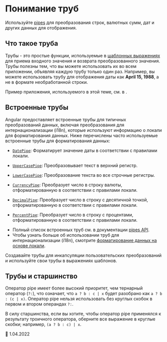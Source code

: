 # Понимание труб

Используйте [pipes](guide/glossary#pipe 'Определение трубы') для преобразования строк, валютных сумм, дат и других данных для отображения.

## Что такое труба

Трубы - это простые функции, используемые в [шаблонных выражениях](/guide/glossary#template-expression 'Определение шаблонного выражения') для приема входного значения и возврата преобразованного значения. Трубы полезны тем, что вы можете использовать их во всем приложении, объявляя каждую трубу только один раз. Например, вы можете использовать трубу для отображения даты как **April 15, 1988**, а не в формате необработанной строки.

<div class="alert is-helpful">

Пример приложения, используемого в этой теме, см. в <live-example name="pipes"></live-example>.

</div>

## Встроенные трубы

Angular предоставляет встроенные трубы для типичных преобразований данных, включая преобразования для интернационализации (i18n), которые используют информацию о локали для форматирования данных. Ниже перечислены часто используемые встроенные трубы для форматирования данных:

-   [`DatePipe`](api/common/DatePipe): Форматирует значение даты в соответствии с правилами локали.

-   [`UpperCasePipe`](api/common/UpperCasePipe): Преобразовывает текст в верхний регистр.

-   [`LowerCasePipe`](api/common/LowerCasePipe): Преобразование текста во все строчные регистры.

-   [`CurrencyPipe`](api/common/CurrencyPipe): Преобразует число в строку валюты, отформатированную в соответствии с правилами локали.

-   [`DecimalPipe`](/api/common/DecimalPipe): Преобразует число в строку с десятичной точкой, отформатированную в соответствии с правилами локали.

-   [`PercentPipe`](api/common/PercentPipe): Преобразует число в строку с процентами, отформатированную в соответствии с правилами локали.

<div class="alert is-helpful">

-   Полный список встроенных труб см. в документации [pipes API](/api/common#pipes 'Pipes API reference summary').
-   Чтобы узнать больше об использовании труб для интернационализации (i18n), смотрите [форматирование данных на основе локали][aioguidei18ncommonformatdatalocale].

</div>

Создавайте трубы для инкапсуляции пользовательских преобразований и используйте свои трубы в выражениях шаблонов.

## Трубы и старшинство

Оператор pipe имеет более высокий приоритет, чем тернарный оператор (`?:`), что означает, что `a ? b : c | x` будет разобрано как `a ? b : (c | x)`. Оператор pipe нельзя использовать без круглых скобок в первом и втором операндах `?:`.

В силу старшинства, если вы хотите, чтобы оператор pipe применялся к результату троичного оператора, оберните все выражение в круглые скобки; например, `(a ? b : c) | x`.

<code-example path="pipes/src/app/precedence.component.html" region="precedence" header="src/app/precedence.component.html"></code-example>

<!-- links -->

[aioguidei18ncommonformatdatalocale]: guide/i18n-common-format-data-locale 'Format data based on locale | Angular'

<!-- end links -->

:date: 1.04.2022
